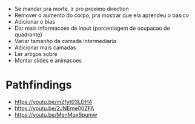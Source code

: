 - Se mandar pra morte, ir pro proximo direction
- Remover o aumento do corpo, pra mostrar que ela aprendeu o basico
- Adicionar o bias
- Dar mais informacoes de input (porcentagem de ocupacao de quadrante)
- Variar tamanho da camada intermediaria
- Adicionar mais camadas
- Ler artigos sobre
- Montar slides e animacoes


# Pathfindings

- https://youtu.be/mZfyt03LDH4
- https://youtu.be/2JNEme00ZFA
- https://youtu.be/MenMqx9pumw





